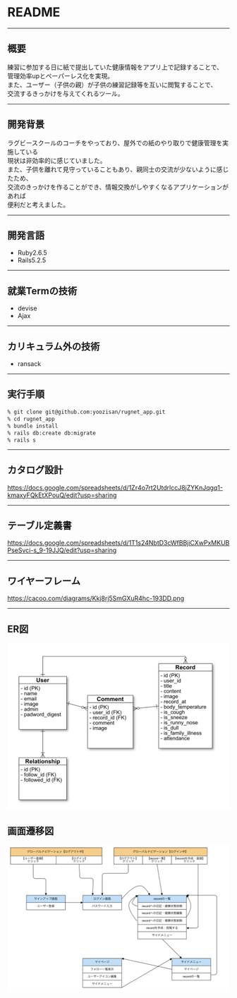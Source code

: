 # README
___
## 概要
練習に参加する日に紙で提出していた健康情報をアプリ上で記録することで、  
管理効率upとペーパーレス化を実現。  
また、ユーザー（子供の親）が子供の練習記録等を互いに閲覧することで、  
交流するきっかけを与えてくれるツール。
___
## 開発背景
ラグビースクールのコーチをやっており、屋外での紙のやり取りで健康管理を実施している  
現状は非効率的に感じていました。  
また、子供を離れて見守っていることもあり、親同士の交流が少ないように感じたため、  
交流のきっかけを作ることができ、情報交換がしやすくなるアプリケーションがあれば  
便利だと考えました。
___
## 開発言語
- Ruby2.6.5
- Rails5.2.5
___
## 就業Termの技術
- devise
- Ajax
___
## カリキュラム外の技術
- ransack
___
## 実行手順
```
% git clone git@github.com:yoozisan/rugnet_app.git  
% cd rugnet_app  
% bundle install  
% rails db:create db:migrate  
% rails s  
```
___
## カタログ設計
https://docs.google.com/spreadsheets/d/1Zr4o7rt2UtdrlccJ8jZYKnJqgq1-kmaxyFQkEtXPouQ/edit?usp=sharing
___
## テーブル定義書
https://docs.google.com/spreadsheets/d/1T1s24NbtD3cWfBBjiCXwPxMKUBPseSvci-s_9-19JJQ/edit?usp=sharing
___
## ワイヤーフレーム
https://cacoo.com/diagrams/Kkj8rj5SmGXuR4hc-193DD.png
___
## ER図
<img src="./app/assets/images/ER_diagram.png" alt="ER図" width='650px'>

## 画面遷移図
<img src="./app/assets/images/Screen_transition_diagram.png" alt="画面遷移図" width='650px'>
